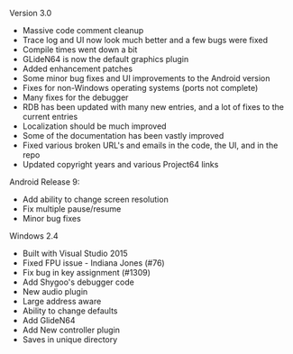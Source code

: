 Version 3.0
- Massive code comment cleanup
- Trace log and UI now look much better and a few bugs were fixed
- Compile times went down a bit
- GLideN64 is now the default graphics plugin
- Added enhancement patches
- Some minor bug fixes and UI improvements to the Android version
- Fixes for non-Windows operating systems (ports not complete)
- Many fixes for the debugger
- RDB has been updated with many new entries, and a lot of fixes to the current entries
- Localization should be much improved
- Some of the documentation has been vastly improved
- Fixed various broken URL's and emails in the code, the UI, and in the repo
- Updated copyright years and various Project64 links

Android Release 9:
- Add ability to change screen resolution
- Fix multiple pause/resume
- Minor bug fixes

Windows 2.4
- Built with Visual Studio 2015
- Fixed FPU issue - Indiana Jones (#76)
- Fix bug in key assignment (#1309)
- Add Shygoo's debugger code
- New audio plugin
- Large address aware
- Ability to change defaults
- Add GlideN64
- Add New controller plugin
- Saves in unique directory
